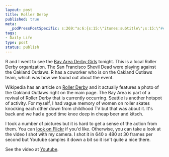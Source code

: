 ```yaml
--- 
layout: post
title: Roller Derby
published: true
meta: 
  _podPressPostSpecific: s:269:"a:6:{s:15:\"itunes:subtitle\";s:15:\"##PostExcerpt##\";s:14:\"itunes:summary\";s:15:\"##PostExcerpt##\";s:15:\"itunes:keywords\";s:17:\"##WordPressCats##\";s:13:\"itunes:author\";s:10:\"##Global##\";s:15:\"itunes:explicit\";s:2:\"No\";s:12:\"itunes:block\";s:2:\"No\";}";
tags: 
- Daily Life
type: post
status: publish
---
```

R and I went to see the <a href="http://bayareaderbygirls.com/">Bay Area Derby Girls</a> tonight. This is a local Roller Derby organization. The San Francisco Shevil Dead were playing against the Oakland Outlaws. R has a coworker who is on the Oakland Outlaws team, which was how we found out about the event.

Wikipedia has an article on <a href="http://en.wikipedia.org/wiki/Roller_derby">Roller Derby</a> and it actually features a photo of the Oakland Outlaws right on the main page. The Bay Area is part of a revival of Roller Derby that is currently occurring. Seattle is another hotspot of activity. For myself, I had vague memory of women on roller skates knocking each other down from childhood TV but that was about it. It's back and we had a good time knee deep in cheap beer and kitsch.

I took a number of pictures but it is hard to get a sense of the action from them. You can <a href="http://www.flickr.com/photos/albill/sets/72157594306894925/">look on Flickr</a> if you'd like. Otherwise, you can take a look at the video I shot with my camera. I shot it in 640 x 480 at 30 frames per second but Youtube samples it down a bit so it isn't quite a nice there.

See the video at <a href="http://www.youtube.com/watch?v=pR6Qu9-VIrI">Youtube</a>.
